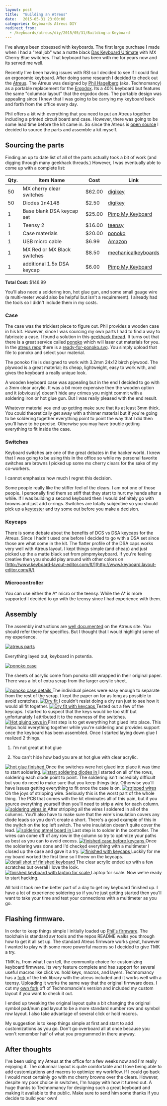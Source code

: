 ```yaml
---
layout: post
title:  "Building an Atreus"
date:   2015-05-31 23:00:00
categories: Keyboards Atreus DIY
redirect_from:
  - /keyboards/atreus/diy/2015/05/31/Building-a-Keyboard
---
```


I've always been obsessed with keyboards. The first large purchase I made when I had a "real job" was a matte black [Das Keyboard Ultimate](http://www.daskeyboard.com/model-s-ultimate/) with MX Cherry Blue switches. That keyboard has been with me for years now and its served me well.

Recently I've been having issues with RSI so I decided to see if I could find an ergonomic keyboard. After doing some research I decided to check out the [Atreus](http://atreus.technomancy.us/). The Atreus was designed by [Phil Hagelberg](https://github.com/technomancy) (aka. Technomancy) as a portable replacement for the [Ergodox](http://ergodox.org/). Its a 40% keyboard but features the same "columnar layout" that the ergodox does. The portable design was appealing since I knew that I was going to be carrying my keyboard back and forth from the office every day.

Phil offers a kit with everything that you need to put an Atreus together including a printed circuit board and case. However, there was going to be some lead time before the kit came in.  So since the Atreus is [open source](https://github.com/technomancy/atreus) I decided to source the parts and assemble a kit myself.

## Sourcing the parts

Finding an up to date list of all of the parts actually took a bit of work (and digging through many geekhack threads.) However, I was eventually able to come up with a complete list:

Qty. | Item Name                   | Cost   | Link
-----|-----------------------------|--------|------
50   | MX cherry clear switches    | $62.00 | [digikey](http://www.digikey.com/product-search/en?x=0&y=0&lang=en&site=us&keywords=mx+cherry+clear)
50   | Diodes 1n4148               |  $2.50 | [digikey](http://www.digikey.com/product-detail/en/1N4148TA/1N4148TACT-ND/1532747)
1	   | Base blank DSA keycap set   | $25.00 | [Pimp My Keyboard](http://keyshop.pimpmykeyboard.com/products/full-keysets/dsa-blank-sets-1)
1	   | Teensy 2	                   | $16.00 | [teensy](https://www.pjrc.com/store/teensy.html)
1	   | Case materials	             | $20.00 | [ponoko](https://www.ponoko.com/)
1	   | USB micro cable             |  $6.99 | [Amazon](http://www.amazon.com/Cable-Matters%C2%AE-Premium-Hi-Speed-Micro-B/dp/B00IG9LSGM/ref=sr_1_1?s=electronics&ie=UTF8&qid=1433097350&sr=1-1&keywords=usb-cable-micro)
1	   | MX Red or MX Black switches |  $8.50 | [mechanicalkeyboards](http://mechanicalkeyboards.com/shop/index.php?l=product_detail&p=103)
1	   | additional 1.5x DSA keycap  |  $6.00 | [Pimp My Keyboard](http://keyshop.pimpmykeyboard.com/products/blank-key-packs/dcs-1-5-space)

**Total Cost:**		$146.99

You'll also need a soldering iron, hot glue gun, and some small gauge wire (a multi-meter would also be helpful but isn't a requirement). I already had the tools so I didn't include them in my costs.

### Case

The case was the trickiest piece to figure out. Phil provides a wooden case in his kit. However, since I was sourcing my own parts I had to find a way to fabricate a case. I found a solution in this [geekhack thread](https://geekhack.org/index.php?topic=57007.0).  It turns out that there is a great service called [ponoko](https://www.ponoko.com/) which will laser cut materials for you.  In the [atreus repo](https://github.com/technomancy/atreus) there is a [ready-for-ponoko.svg](https://github.com/technomancy/atreus/blob/master/case/dxf/ready-for-ponoko.svg).  You simply upload that file to ponoko and select your material.

The ponoko file is designed to work with 3.2mm 24x12 birch plywood. The plywood is a great material; its cheap, lightweight, easy to work with, and gives the keyboard a really unique look.

A wooden keyboard case was appealing but in the end I decided to go with a 3mm clear acrylic. It was a bit more expensive then the wooden option and it (obviously) doesn't hide any crimes you might commit with a soldering iron or hot glue gun. But I was really pleased with the end result.

Whatever material you end up getting make sure that its at least 3mm thick. You could theoretically get away with a thinner material but if you're going to be soldering together everything point to point the way that I did then you'll have to be precise.  Otherwise you may have trouble getting everything to fit inside the case.

### Switches

Keyboard switches are one of the great debates in the hacker world. I knew that I was going to be using this in the office so while my personal favorite switches are browns I picked up some mx cherry clears for the sake of my co-workers.

I cannot emphasize how much I regret this decision.  

Some people really like the stiffer feel of the clears. I am not one of those people. I personally find them so stiff that they start to hurt my hands after a while. If I was building a second keyboard then I would definitely go with browns and just add o-rings. Switches are totally subjective so you should pick up a [keytester](http://www.amazon.com/Max-Keyboard-Keycap-Cherry-Sampler/dp/B00N6DXTW4) and try some out before you make a decision.

### Keycaps

There is some debate about the benefits of DCS vs DSA keycaps for the Atreus. Since I hadn't used one before I decided to go with a DSA set since those are what come in the kit. The flatter profile of the DSA caps works very well with Atreus layout. I kept things simple (and cheap) and just picked up the a matte black set from pimpmykeyboard. If you're feeling creative then you should play around with other colors on [http://www.keyboard-layout-editor.com/#/](http://www.keyboard.layout-editor.com/#/)

### Microcontroller

You can use either the A\* micro or the teensy. While the A\* is more supported I decided to go with the teensy since I had experience with them.

## Assembly

The assembly instructions are [well documented](http://atreus.technomancy.us/assembly-hand-wired.pdf) on the Atreus site. You should refer there for specifics. But I thought that I would highlight some of my experience.

<a href='/assets/images/atreus/atreus-1.jpg'>
  <img src='/assets/images/atreus/atreus-1.jpg' alt='atreus parts'/>
</a>

Everything layed out, keyboard in potentia.

<a href='/assets/images/atreus/atreus-2.jpg'>
  <img src='/assets/images/atreus/atreus-2.jpg' alt='ponoko case'/>
</a>

The sheets of acrylic come from ponoko still wrapped in their original paper. There was a lot of extra scrap from the larger acrylic sheet.

<a href='/assets/images/atreus/atreus-3.jpg'>
  <img src='/assets/images/atreus/atreus-3.jpg' alt='ponoko case details'/>
</a>
The individual pieces were easy enough to separate from the rest of the scrap. I kept the paper on for as long as possible to avoid scratches.

<a href='/assets/images/atreus/atreus-4.jpg'>
  <img src='/assets/images/atreus/atreus-4.jpg' alt='Dry fit'/>
</a>
I couldn't resist doing a dry run just to see how it would all fit together.

<a href='/assets/images/atreus/atreus-5.jpg'>
  <img src='/assets/images/atreus/atreus-5.jpg' alt='Dry fit with keycaps'/>
</a>
Tested out a few of the keycaps. I started to suspect that the keys would be too stiff but unfortunately I attributed it to the newness of the switches.

<a href='/assets/images/atreus/atreus-6.jpg'>
  <img src='/assets/images/atreus/atreus-6.jpg' alt='Hot gluing keys in'/>
</a>
First step is to get everything hot glued into place. This helps hold everything together while you're soldering and provides support once the keyboard has been assembled. Once I started laying down glue I realized 2 things.

1) I'm not great at hot glue

2) You can't hide how bad you are at hot glue with clear acrylic.

<a href='/assets/images/atreus/atreus-7.jpg'>
  <img src='/assets/images/atreus/atreus-7.jpg' alt='hot glue finished'/>
</a>
Once the switches were hot glued into place it was time to start soldering.

<a href='/assets/images/atreus/atreus-8.jpg'>
  <img src='/assets/images/atreus/atreus-8.jpg' alt='start soldering diodes in'/>
</a>
I started on all of the rows, soldering each diode point to point. The soldering isn't incredibly difficult but you do need to make sure that you keep things tidy. Otherwise you'll have issues getting everything to fit once the case is on.

<a href='/assets/images/atreus/atreus-9.jpg'>
  <img src='/assets/images/atreus/atreus-9.jpg' alt='stripped wires'/>
</a>
Oh the joys of stripping wire. Seriously this is the worst part of the whole thing. The PCB that comes with the kit eliminates all of this pain, but if you source everything yourself then you'll need to strip a wire for each column.

<a href='/assets/images/atreus/atreus-10.jpg'>
  <img src='/assets/images/atreus/atreus-10.jpg' alt='soldering wires in'/>
</a>
After stripping all the wires I soldered in all of the columns. You'll also have to make sure that the wire's insulation covers any diode leads so you don't create a short. There's a good example of this in the switch on the top left switch. The wire insulation doesn't quite cover the lead.

<a href='/assets/images/atreus/atreus-11.jpg'>
  <img src='/assets/images/atreus/atreus-11.jpg' alt='soldering atmel board in'/>
</a>
Last step is to solder in the controller. The wires can come off of any row in the column so try to optimize your paths as best as you can to avoid excess.

<a href='/assets/images/atreus/atreus-12.jpg'>
  <img src='/assets/images/atreus/atreus-12.jpg' alt='finished case before keycaps'/>
</a>
Once the soldering was done and I'd checked everything with a multimeter I closed up the case and gave it a try.

<a href='/assets/images/atreus/atreus-13.jpg'>
  <img src='/assets/images/atreus/atreus-13.jpg' alt='finished with keycaps'/>
</a>
Luckily for me my board worked the first time so I threw on the keycaps.

<a href='/assets/images/atreus/atreus-14.jpg'>
  <img src='/assets/images/atreus/atreus-14.jpg' alt='detail shot of finished keyboard'/>
</a>
The clear acrylic ended up with a few scratches but overall I love the look.

<a href='/assets/images/atreus/atreus-15.jpg'>
  <img src='/assets/images/atreus/atreus-15.jpg' alt='finished keyboard with laptop for scale'/>
</a>
Laptop for scale. Now we're ready to start hacking.

All told it took me the better part of a day to get my keyboard finished up. I have a lot of experience soldering so if you're just getting started then you'll want to take your time and test your connections with a multimeter as you go.

## Flashing firmware.

In order to keep things simple I initially loaded up [Phil's firmware](https://github.com/technomancy/atreus-firmware). The toolchain is standard avr tools and the repos README walks you through how to get it all set up. The standard Atreus firmware works great, however I wanted to play with some more powerful macros so I decided to give TMK a try.

TMK is, from what I can tell, the community choice for customizing keyboard firmware. Its very feature complete and has support for several useful macros like click vs. hold keys, macros, and layers. Technomancy has a [fork](https://github.com/technomancy/tmk_keyboard) of the tmk library with the atreus included and it works well with a teensy. Uploading it works the same way that the original firmware does. I cut my [own fork](https://github.com/keathley/tmk_keyboard) off of Technomancie's version and included my custom layout if you want to check it out.

I ended up tweaking the original layout quite a bit changing the original symbol pad/num pad layout to be a more standard number row and symbol row layout. I also take advantage of several click or hold macros.

My suggestion is to keep things simple at first and start to add customizations as you go. Don't go overboard all at once because you won't remember half of what you programmed in there anyway.

## After thoughts

I've been using my Atreus at the office for a few weeks now and I'm really enjoying it. The columnar layout is quite comfortable and I love being able to add customizations and macros to optimize my workflow.  If I could go back I would most certainly go with mx cherry browns over the clears. However, despite my poor choice in switches, I'm happy with how it turned out. A huge thanks to Technomancy for designing such a great keyboard and making it available to the public. Make sure to send him some thanks if you decide to build your own!
